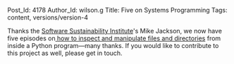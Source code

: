 Post_Id: 4178
Author_Id: wilson.g
Title: Five on Systems Programming
Tags: content, versions/version-4

<p>Thanks the <a href="http://software.ac.uk/">Software Sustainability Institute</a>'s Mike Jackson, we now have five episodes on<a href="/4_0/sysprog/"> how to inspect and manipulate files and directories</a> from inside a Python program&mdash;many thanks.  If you would like to contribute to this project as well, please get in touch.</p>
